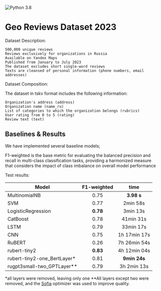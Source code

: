 ![Python 3.8](https://img.shields.io/badge/python-3.8-green.svg)

# Geo Reviews Dataset 2023
Dataset Description:

    500,000 unique reviews
    Reviews exclusively for organizations in Russia
    Available on Yandex Maps
    Published from January to July 2023
    The dataset excludes short single-word reviews
    Texts are cleansed of personal information (phone numbers, email addresses)

Dataset Composition:

The dataset in tskv format includes the following information:

    Organization's address (address)
    Organization name (name_ru)
    List of categories to which the organization belongs (rubrics)
    User rating from 0 to 5 (rating)
    Review text (text)


## Baselines & Results
We have implemented several baseline models; 

F1-weighted is the base metric for evaluating the balanced precision and recall in multi-class classification tasks, providing a harmonized measure that considers the impact of class imbalance on overall model performance

Test results:

| Model | F1-weighted | time |
| ------ | :------: | :------: |
|MultinomialNB | 0.75 | **3.98 s** | 
|SVM | 0.77 |  2min 58s  | 
|LogisticRegression | **0.78**  |  3min 13s  |
|CatBoost | 0.78  |   41min 31s  |
|LSTM | 0.79  |   33min 17s  |
|CNN | 0.75  |   1h 17min 17s  |
|RuBERT | 0.26 | 7h 26min 54s | 
|rubert-tiny2 | **0.83** | 4h 12min 04s |
|rubert-tiny2-one_BertLayer* | 0.81 | **9min 24s** |
|rugpt3small-two_GPTLayer** | 0.79 | 3h 2min 13s |

*all layers were removed, leaving only one
**All layers except two were removed, and the [Sofia](https://arxiv.org/abs/2305.14342) optimizer was used to improve quality.
